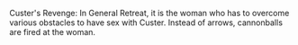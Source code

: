 Custer's Revenge: In General Retreat, it is the woman who has to overcome various obstacles to have sex with Custer. Instead of arrows, cannonballs are fired at the woman.
